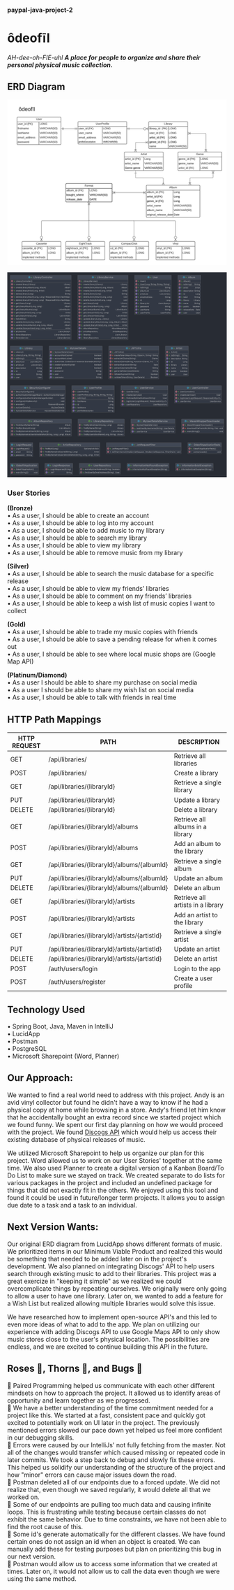 #### paypal-java-project-2

# ôdeofīl  
_AH-dee-oh-FIE-uhl_
_**A place for people to organize and share their personal physical music collection.**_

## ERD Diagram

![ERD Diagram Generated with LucidApp](project-images/Lucid_ERD.jpeg)

![ERD Diagram Generated with IntelliJ](project-images/IntelliERD.png)

### User Stories 
**(Bronze)**  
• As a user, I should be able to create an account  
• As a user, I should be able to log into my account  
• As a user, I should be able to add music to my library  
• As a user, I should be able to search my library  
• As a user, I should be able to view my library  
• As a user, I should be able to remove music from my library  

**(Silver)**  
• As a user, I should be able to search the music database for a specific release  
• As a user, I should be able to view my friends’ libraries  
• As a user, I should be able to comment on my friends’ libraries  
• As a user, I should be able to keep a wish list of music copies I want to collect  

**(Gold)**  
• As a user, I should be able to trade my music copies with friends  
• As a user, I should be able to save a pending release for when it comes out  
• As a user, I should be able to see where local music shops are (Google Map API)  

**(Platinum/Diamond)**  
• As a user I should be able to share my purchase on social media  
• As a user I should be able to share my wish list on social media  
• As a user, I should be able to talk with friends in real time  

## HTTP Path Mappings
| **HTTP REQUEST** | **PATH** | **DESCRIPTION** |
| ---------------- | -------- | --------------- |
| GET | /api/libraries/ | Retrieve all libraries |  
| POST | /api/libraries/ | Create a library |  
| GET | /api/libraries/{libraryId} | Retrieve a single library |  
| PUT | /api/libraries/{libraryId} | Update a library |
| DELETE | /api/libraries/{libraryId} | Delete a library |
| GET | /api/libraries/{libraryId}/albums | Retrieve all albums in a library |
| POST | /api/libraries/{libraryId}/albums | Add an album to the library |
| GET | /api/libraries/{libraryId}/albums/{albumId} | Retrieve a single album |
| PUT | /api/libraries/{libraryId}/albums/{albumId} | Update an album |
| DELETE | /api/libraries/{libraryId}/albums/{albumId} | Delete an album |
| GET | /api/libraries/{libraryId}/artists | Retrieve all artists in a library |
| POST | /api/libraries/{libraryId}/artists | Add an artist to the library |
| GET | /api/libraries/{libraryId}/artists/{artistId} | Retrieve a single artist |
| PUT | /api/libraries/{libraryId}/artists/{artistId} | Update an artist |
| DELETE | /api/libraries/{libraryId}/artists/{artistId} | Delete an artist |
| POST | /auth/users/login | Login to the app |
| POST | /auth/users/register | Create a user profile |

## Technology Used
• Spring Boot, Java, Maven in IntelliJ  
• LucidApp  
• Postman  
• PostgreSQL  
• Microsoft Sharepoint (Word, Planner)  

## Our Approach:
We wanted to find a real world need to address with this project. Andy is an avid vinyl collector but found he didn't have a way to know if he had a physical copy at home while browsing in a store. Andy's friend let him know that he accidentally bought an extra record since we started project which we found funny. We spent our first day planning on how we would proceed with the project. We found [Discogs API](https://www.discogs.com/developers) which would help us access their existing database of physical releases of music.  
  
We utilized Microsoft Sharepoint to help us organize our plan for this project. Word allowed us to work on our User Stories' together at the same time. We also used Planner to create a digital version of a Kanban Board/To Do List to make sure we stayed on track. We created separate to do lists for various packages in the project and included an undefined package for things that did not exactly fit in the others. We enjoyed using this tool and found it could be used in future/longer term projects. It allows you to assign due date to a task and a task to an individual.

## Next Version Wants:
Our original ERD diagram from LucidApp shows different formats of music. We prioritized items in our Minimum Viable Product and realized this would be something that needed to be added later on in the project's development. We also planned on integrating Discogs' API to help users search through existing music to add to their libraries. This project was a great exercize in "keeping it simple" as we realized we could overcomplicate things by repeating ourselves. We originally were only going to allow a user to have one library. Later on, we wanted to add a feature for a Wish List but realized allowing multiple libraries would solve this issue.
  
We have researched how to implement open-source API's and this led to even more ideas of what to add to the app. We plan on utilizing our experience with adding Discogs API to use Google Maps API to only show music stores close to the user's physical location. The possibilities are endless, and we are excited to continue building this API in the future.  

## Roses :rose:, Thorns :cactus:, and Bugs :bug:  
:rose: Paired Programming helped us communicate with each other different mindsets on how to approach the project. It allowed us to identify areas of opportunity and learn together as we progressed.  
:rose: We have a better understanding of the time commitment needed for a project like this. We started at a fast, consistent pace and quickly got excited to potentially work on UI later in the project. The previously mentioned errors slowed our pace down yet helped us feel more confident in our debugging skills.  
:rose: Errors were caused by our IntelliJs' not fully fetching from the master. Not all of the changes would transfer which caused missing or repeated code in later commits. We took a step back to debug and slowly fix these errors. This helped us solidify our understanding of the structure of the project and how "minor" errors can cause major issues down the road.  
:cactus: Postman deleted all of our endpoints due to a forced update. We did not realize that, even though we saved regularly, it would delete all that we worked on.  
:cactus: Some of our endpoints are pulling too much data and causing infinite loops. This is frustrating while testing because certain classes do not exhibit the same behavior. Due to time constraints, we have not been able to find the root cause of this.  
:bug: Some id's generate automatically for the different classes. We have found certain ones do not assign an id when an object is created. We can manually add these for testing purposes but plan on prioritizing this bug in our next version.  
:bug: Postman would allow us to access some information that we created at times. Later on, it would not allow us to call the data even though we were using the same method.

